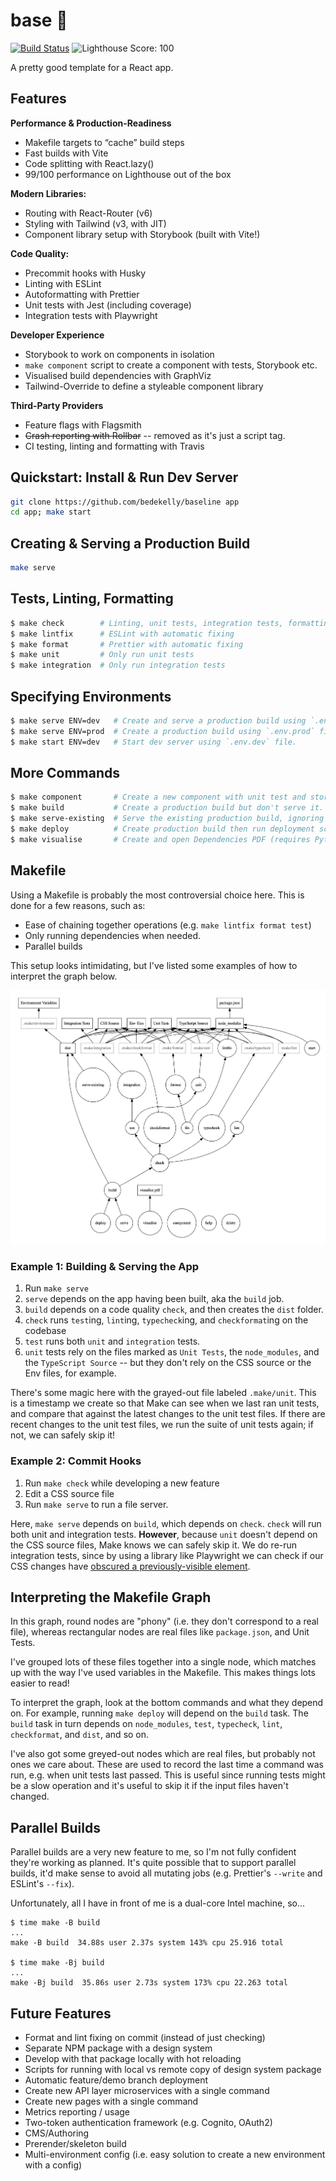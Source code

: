 # base 🏁

[![Build Status](https://app.travis-ci.com/bedekelly/baseline.svg?token=kgeEVrjr8Gq22pbFZQKn&branch=main)](https://app.travis-ci.com/bedekelly/baseline)
![Lighthouse Score: 100](https://img.shields.io/badge/Lighthouse%20Score-100-brightgreen)

A pretty good template for a React app.

## Features


**Performance & Production-Readiness**
- Makefile targets to “cache” build steps
- Fast builds with Vite
- Code splitting with React.lazy()
- 99/100 performance on Lighthouse out of the box

**Modern Libraries:**
- Routing with React-Router (v6)
- Styling with Tailwind (v3, with JIT)
- Component library setup with Storybook (built with Vite!)

**Code Quality:**
- Precommit hooks with Husky
- Linting with ESLint
- Autoformatting with Prettier
- Unit tests with Jest (including coverage)
- Integration tests with Playwright

**Developer Experience**
- Storybook to work on components in isolation
- `make component` script to create a component with tests, Storybook etc.
- Visualised build dependencies with GraphViz
- Tailwind-Override to define a styleable component library

**Third-Party Providers**
- Feature flags with Flagsmith
- ~~Crash reporting with Rollbar~~ -- removed as it's just a script tag.
- CI testing, linting and formatting with Travis


## Quickstart: Install & Run Dev Server

```bash
git clone https://github.com/bedekelly/baseline app
cd app; make start
```

## Creating & Serving a Production Build

```bash
make serve
```

## Tests, Linting, Formatting

```bash
$ make check        # Linting, unit tests, integration tests, formatting
$ make lintfix      # ESLint with automatic fixing
$ make format       # Prettier with automatic fixing
$ make unit         # Only run unit tests
$ make integration  # Only run integration tests
```

## Specifying Environments

```bash
$ make serve ENV=dev   # Create and serve a production build using `.env.dev` file.
$ make serve ENV=prod  # Create a production build using `.env.prod` file.
$ make start ENV=dev   # Start dev server using `.env.dev` file.
```

## More Commands

```bash
$ make component       # Create a new component with unit test and storybook files
$ make build           # Create a production build but don't serve it.
$ make serve-existing  # Serve the existing production build, ignoring dependencies.
$ make deploy          # Create production build then run deployment script.
$ make visualise       # Create and open Dependencies PDF (requires Python and GraphViz).
```

## Makefile

Using a Makefile is probably the most controversial choice here. This is done for a
few reasons, such as:

- Ease of chaining together operations (e.g. `make lintfix format test`)
- Only running dependencies when needed.
- Parallel builds

This setup looks intimidating, but I've listed some examples of how to interpret the graph below.

![Big graph showing scary dependency tree](./Dependencies.png)

### Example 1: Building & Serving the App

1. Run `make serve`
2. `serve` depends on the app having been built, aka the `build` job.
3. `build` depends on a code quality `check`, and then creates the `dist` folder.
4. `check` runs `test`ing, `lint`ing, `typecheck`ing, and `checkformat`ing on the codebase
5. `test` runs both `unit` and `integration` tests.
6. `unit` tests rely on the files marked as `Unit Tests`, the `node_modules`, and the `TypeScript Source` -- but they don't rely on the CSS source or the Env files, for example.

There's some magic here with the grayed-out file labeled `.make/unit`. This is a timestamp we create so that Make can see when we last ran unit tests, and compare that against the latest changes to the unit test files. If there are recent changes to the unit test files, we run the suite of unit tests again; if not, we can safely skip it!

### Example 2: Commit Hooks

1. Run `make check` while developing a new feature
2. Edit a CSS source file
3. Run `make serve` to run a file server.

Here, `make serve` depends on `build`, which depends on `check`. `check` will run both unit and integration tests. **However**, because `unit` doesn't depend on the CSS source files, Make knows we can safely skip it. We do re-run integration tests, since by using a library like Playwright we can check if our CSS changes have [obscured a previously-visible element](https://playwright.dev/docs/actionability).

## Interpreting the Makefile Graph

In this graph, round nodes are "phony" (i.e. they don't correspond to a real file), whereas rectangular nodes are real files like `package.json`, and Unit Tests.

I've grouped lots of these files together into a single node, which matches up with the way I've used variables in the Makefile. This makes things lots easier to read!

To interpret the graph, look at the bottom commands and what they depend on.
For example, running `make deploy` will depend on the `build` task. The `build` task in turn depends on `node_modules`, `test`, `typecheck`, `lint`, `checkformat`, and `dist`, and so on.

I've also got some greyed-out nodes which are real files, but probably not ones we care about. These are used to record the last time a command was run, e.g. when unit
tests last passed. This is useful since running tests might be a slow operation and
it's useful to skip it if the input files haven't changed.

## Parallel Builds

Parallel builds are a very new feature to me, so I'm not fully confident they're working as planned. It's quite possible that to support parallel builds, it'd make sense to avoid all mutating jobs (e.g. Prettier's `--write` and ESLint's `--fix`).

Unfortunately, all I have in front of me is a dual-core Intel machine, so...

```
$ time make -B build
...
make -B build  34.88s user 2.37s system 143% cpu 25.916 total

$ time make -Bj build
...
make -Bj build  35.86s user 2.73s system 173% cpu 22.263 total
```

## Future Features

- Format and lint fixing on commit (instead of just checking)
- Separate NPM package with a design system
- Develop with that package locally with hot reloading
- Scripts for running with local vs remote copy of design system package
- Automatic feature/demo branch deployment
- Create new API layer microservices with a single command
- Create new pages with a single command
- Metrics reporting / usage
- Two-token authentication framework (e.g. Cognito, OAuth2)
- CMS/Authoring
- Prerender/skeleton build
- Multi-environment config (i.e. easy solution to create a new environment with a config)
